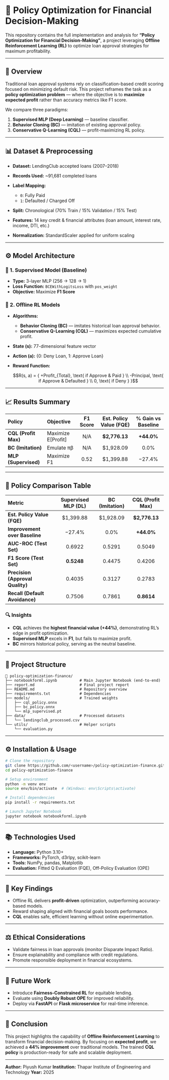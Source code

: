 # 🧠 Policy Optimization for Financial Decision-Making

This repository contains the full implementation and analysis for **“Policy Optimization for Financial Decision-Making”**, a project leveraging **Offline Reinforcement Learning (RL)** to optimize loan approval strategies for maximum profitability.

---

## 🚀 Overview

Traditional loan approval systems rely on classification-based credit scoring focused on minimizing default risk. This project reframes the task as a **policy optimization problem** — where the objective is to **maximize expected profit** rather than accuracy metrics like F1 score.

We compare three paradigms:

1. **Supervised MLP (Deep Learning)** — baseline classifier.
2. **Behavior Cloning (BC)** — imitation of existing approval policy.
3. **Conservative Q-Learning (CQL)** — profit-maximizing RL policy.

---

## 📊 Dataset & Preprocessing

* **Dataset:** LendingClub accepted loans (2007–2018)
* **Records Used:** ~91,681 completed loans
* **Label Mapping:**

  * `0`: Fully Paid
  * `1`: Defaulted / Charged Off
* **Split:** Chronological (70% Train / 15% Validation / 15% Test)
* **Features:** 14 key credit & financial attributes (loan amount, interest rate, income, DTI, etc.)
* **Normalization:** StandardScaler applied for uniform scaling

---

## ⚙️ Model Architecture

### 🔹 1. Supervised Model (Baseline)

* **Type:** 3-layer MLP (256 → 128 → 1)
* **Loss Function:** `BCEWithLogitsLoss` with `pos_weight`
* **Objective:** Maximize **F1 Score**

### 🔹 2. Offline RL Models

* **Algorithms:**

  * **Behavior Cloning (BC)** — imitates historical loan approval behavior.
  * **Conservative Q-Learning (CQL)** — maximizes expected cumulative profit.
* **State (s):** 77-dimensional feature vector
* **Action (a):** {0: Deny Loan, 1: Approve Loan}
* **Reward Function:**

  ```math
  R(s, a) = {
  +Profit_{Total}, \text{ if Approve & Paid } \\
  -Principal, \text{ if Approve & Defaulted } \\
  0, \text{ if Deny }
  }
  ```

---

## 📈 Results Summary

| **Policy**           | **Objective**      | **F1 Score** | **Est. Policy Value (FQE)** | **% Gain vs Baseline** |
| :------------------- | :----------------- | :----------: | :-------------------------: | :--------------------: |
| **CQL (Profit Max)** | Maximize E[Profit] |      N/A     |        **$2,776.13**        |       **+44.0%**       |
| **BC (Imitation)**   | Emulate πβ         |      N/A     |          $1,928.09          |          0.0%          |
| **MLP (Supervised)** | Maximize F1        |     0.52     |          $1,399.88          |         −27.4%         |

---

## 🧩 Policy Comparison Table

| **Metric**                       | **Supervised MLP (DL)** | **BC (Imitation)** | **CQL (Profit Max)** |
| :------------------------------- | :---------------------: | :----------------: | :------------------: |
| **Est. Policy Value (FQE)**      |        $1,399.88        |      $1,928.09     |     **$2,776.13**    |
| **Improvement over Baseline**    |          −27.4%         |        0.0%        |      **+44.0%**      |
| **AUC-ROC (Test Set)**           |          0.6922         |       0.5291       |        0.5049        |
| **F1 Score (Test Set)**          |        **0.5248**       |       0.4475       |        0.4206        |
| **Precision (Approval Quality)** |          0.4035         |       0.3127       |        0.2783        |
| **Recall (Default Avoidance)**   |          0.7506         |       0.7861       |      **0.8614**      |

### 🔍 Insights

* **CQL** achieves the **highest financial value (+44%)**, demonstrating RL’s edge in profit optimization.
* **Supervised MLP** excels in **F1**, but fails to maximize profit.
* **BC** mirrors historical policy, serving as the neutral baseline.

---

## 🧾 Project Structure

```
📂 policy-optimization-finance/
├── notebookforml.ipynb          # Main Jupyter Notebook (end-to-end)
├── report.md                    # Final project report
├── README.md                    # Repository overview
├── requirements.txt             # Dependencies
├── models/                      # Trained weights
│   ├── cql_policy.onnx
│   ├── bc_policy.onnx
│   └── mlp_supervised.pt
├── data/                        # Processed datasets
│   └── lendingclub_processed.csv
└── utils/                       # Helper scripts
    └── evaluation.py
```

---

## ⚙️ Installation & Usage

```bash
# Clone the repository
git clone https://github.com/<username>/policy-optimization-finance.git
cd policy-optimization-finance

# Setup environment
python -m venv env
source env/bin/activate  # (Windows: env\Scripts\activate)

# Install dependencies
pip install -r requirements.txt

# Launch Jupyter Notebook
jupyter notebook notebookforml.ipynb
```

---

## 📚 Technologies Used

* **Language:** Python 3.10+
* **Frameworks:** PyTorch, d3rlpy, scikit-learn
* **Tools:** NumPy, pandas, Matplotlib
* **Evaluation:** Fitted Q Evaluation (FQE), Off-Policy Evaluation (OPE)

---

## 🧮 Key Findings

* Offline RL delivers **profit-driven** optimization, outperforming accuracy-based models.
* Reward shaping aligned with financial goals boosts performance.
* **CQL** enables safe, efficient learning without online experimentation.

---

## ⚖️ Ethical Considerations

* Validate fairness in loan approvals (monitor Disparate Impact Ratio).
* Ensure explainability and compliance with credit regulations.
* Promote responsible deployment in financial ecosystems.

---

## 🚧 Future Work

* Introduce **Fairness-Constrained RL** for equitable lending.
* Evaluate using **Doubly Robust OPE** for improved reliability.
* Deploy via **FastAPI** or **Flask microservice** for real-time inference.

---

## 🏁 Conclusion

This project highlights the capability of **Offline Reinforcement Learning** to transform financial decision-making. By focusing on **expected profit**, we achieved a **44% improvement** over traditional models. The trained **CQL policy** is production-ready for safe and scalable deployment.

---

**Author:** Piyush Kumar
**Institution:** Thapar Institute of Engineering and Technology
**Year:** 2025
